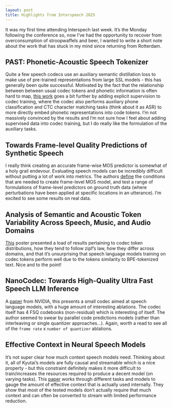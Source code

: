 ```yaml
---
layout: post
title: Highlights from Interspeech 2025
---
```


It was my first time attending Interspech last week. It’s the Monday following the conference so, now I’ve had the opportunity to recover from overconsumption of stroopwaffels and beer, I wanted to write a short note about the work that has stuck in my mind since returning from Rotterdam.

## PAST: Phonetic-Acoustic Speech Tokenizer
Quite a few speech codecs use an auxiliary semantic distillation loss to make use of pre-trained representations from large SSL models - this has generally been quite successful. Motivated by the fact that the relationship between between usual codec tokens and phonetic information is often hard to map, [this work](https://arxiv.org/abs/2505.14470) goes a bit further by adding explicit supervision to codec training, where the codec also performs auxiliary phone classification and CTC character matching tasks (think about it as ASR) to more directly embed phonetic representations into code tokens. I’m not massively convinced by the results and I’m not sure how I feel about adding supervised data into codec training, but I do really like the formulation of the auxiliary tasks.

## Towards Frame-level Quality Predictions of Synthetic Speech
I really think creating an accurate frame-wise MOS predictor is somewhat of a holy grail endevour. Evaluating speech models can be incredibly difficult without putting a lot of work into metrics. The authors [define](https://arxiv.org/abs/2508.10374) the conditions that are needed to create frame-level MOS model, and test a range of formulations of frame-level predictors on ground truth data (where perturbations have been applied at specific locations in an utterance). I’m excited to see some results on real data.

## Analysis of Semantic and Acoustic Token Variability Across Speech, Music, and Audio Domains
[This](https://www.isca-archive.org/interspeech_2025/ashihara25_interspeech.pdf) poster presented a load of results pertaining to codec token distributions, how they tend to follow zipf’s law, how they differ across domains, and that it’s unsurprising that speech language models training on codec tokens perform well due to the tokens similarity to BPE-tokenized text. Nice and to the point!

## NanoCodec: Towards High-Quality Ultra Fast Speech LLM Inference
A [paper](https://www.arxiv.org/abs/2508.05835) from NVIDIA, this presents a small codec aimed at speech language models, with a huge amount  of interesting ablations. The codec itself has 4 FSQ codebooks (non-residual) which is interesting of itself. The author seemed to swear by parallel code predictions models (rather than interleaving or single quantizer approaches…). Again, worth a read to see all of the `frame rate` x `number of quantizer` ablations.

## Effective Context in Neural Speech Models
It’s not super clear how much context speech models need. Thinking about it, all of Kyutai’s models are fully causal and streamable which is a nice property - but this constraint definitely makes it more difficult to train/increases the resources required to produce a decent model (on varying tasks). This [paper](https://arxiv.org/abs/2505.22487) works through different tasks and models to gauge the amount of effective context that is actually used internally. They show that most of the tested models don’t actually require that much context and can often be converted to stream with limited performance reduction.